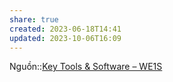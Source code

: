 ```yaml
---
share: true
created: 2023-06-18T14:41
updated: 2023-10-06T16:09
---
```

Nguồn::[Key Tools & Software – WE1S](https://we1s.ucsb.edu/research/we1s-tools-and-software/key-tools-and-software/#section1)
